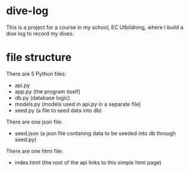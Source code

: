 # dive-log
This is a project for a course in my school, EC Utbildning, where I build a dive log to record my dives.

# file structure
There are 5 Python files:
 - api.py 
 - app.py (the program itself)
 - db.py (database logic) 
 - models.py (models used in api.py in a separate file)
 - seed.py (a file to seed data into db)

 There are one json file:
 - seed.json (a json file contaning data to be seeded into db through seed.py)

 There are one html file:
 - index.html (the root of the api links to this simple html page)

